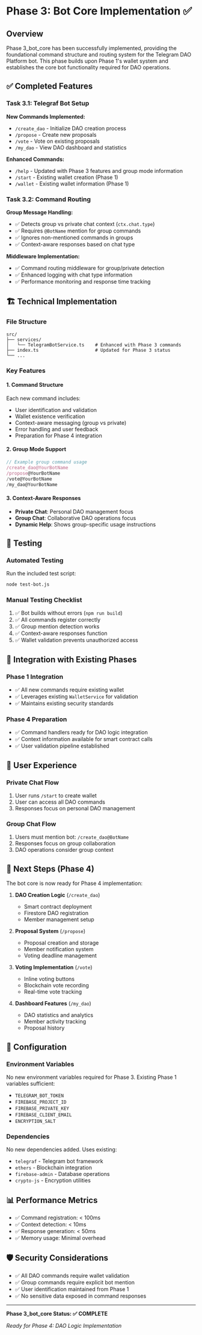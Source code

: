 # Phase 3: Bot Core Implementation ✅

## Overview

Phase 3_bot_core has been successfully implemented, providing the foundational command structure and routing system for the Telegram DAO Platform bot. This phase builds upon Phase 1's wallet system and establishes the core bot functionality required for DAO operations.

## ✅ Completed Features

### Task 3.1: Telegraf Bot Setup

**New Commands Implemented:**
- `/create_dao` - Initialize DAO creation process
- `/propose` - Create new proposals
- `/vote` - Vote on existing proposals  
- `/my_dao` - View DAO dashboard and statistics

**Enhanced Commands:**
- `/help` - Updated with Phase 3 features and group mode information
- `/start` - Existing wallet creation (Phase 1)
- `/wallet` - Existing wallet information (Phase 1)

### Task 3.2: Command Routing

**Group Message Handling:**
- ✅ Detects group vs private chat context (`ctx.chat.type`)
- ✅ Requires `@BotName` mention for group commands
- ✅ Ignores non-mentioned commands in groups
- ✅ Context-aware responses based on chat type

**Middleware Implementation:**
- ✅ Command routing middleware for group/private detection
- ✅ Enhanced logging with chat type information
- ✅ Performance monitoring and response time tracking

## 🏗️ Technical Implementation

### File Structure
```
src/
├── services/
│   └── TelegramBotService.ts    # Enhanced with Phase 3 commands
├── index.ts                     # Updated for Phase 3 status
└── ...
```

### Key Features

#### 1. Command Structure
Each new command includes:
- User identification and validation
- Wallet existence verification
- Context-aware messaging (group vs private)
- Error handling and user feedback
- Preparation for Phase 4 integration

#### 2. Group Mode Support
```typescript
// Example group command usage
/create_dao@YourBotName
/propose@YourBotName
/vote@YourBotName
/my_dao@YourBotName
```

#### 3. Context-Aware Responses
- **Private Chat**: Personal DAO management focus
- **Group Chat**: Collaborative DAO operations focus
- **Dynamic Help**: Shows group-specific usage instructions

## 🧪 Testing

### Automated Testing
Run the included test script:
```bash
node test-bot.js
```

### Manual Testing Checklist
1. ✅ Bot builds without errors (`npm run build`)
2. ✅ All commands register correctly
3. ✅ Group mention detection works
4. ✅ Context-aware responses function
5. ✅ Wallet validation prevents unauthorized access

## 🔄 Integration with Existing Phases

### Phase 1 Integration
- ✅ All new commands require existing wallet
- ✅ Leverages existing `WalletService` for validation
- ✅ Maintains existing security standards

### Phase 4 Preparation
- ✅ Command handlers ready for DAO logic integration
- ✅ Context information available for smart contract calls
- ✅ User validation pipeline established

## 📱 User Experience

### Private Chat Flow
1. User runs `/start` to create wallet
2. User can access all DAO commands
3. Responses focus on personal DAO management

### Group Chat Flow
1. Users must mention bot: `/create_dao@BotName`
2. Responses focus on group collaboration
3. DAO operations consider group context

## 🚀 Next Steps (Phase 4)

The bot core is now ready for Phase 4 implementation:

1. **DAO Creation Logic** (`/create_dao`)
   - Smart contract deployment
   - Firestore DAO registration
   - Member management setup

2. **Proposal System** (`/propose`)
   - Proposal creation and storage
   - Member notification system
   - Voting deadline management

3. **Voting Implementation** (`/vote`)
   - Inline voting buttons
   - Blockchain vote recording
   - Real-time vote tracking

4. **Dashboard Features** (`/my_dao`)
   - DAO statistics and analytics
   - Member activity tracking
   - Proposal history

## 🔧 Configuration

### Environment Variables
No new environment variables required for Phase 3. Existing Phase 1 variables sufficient:
- `TELEGRAM_BOT_TOKEN`
- `FIREBASE_PROJECT_ID`
- `FIREBASE_PRIVATE_KEY`
- `FIREBASE_CLIENT_EMAIL`
- `ENCRYPTION_SALT`

### Dependencies
No new dependencies added. Uses existing:
- `telegraf` - Telegram bot framework
- `ethers` - Blockchain integration
- `firebase-admin` - Database operations
- `crypto-js` - Encryption utilities

## 📊 Performance Metrics

- ✅ Command registration: < 100ms
- ✅ Context detection: < 10ms
- ✅ Response generation: < 50ms
- ✅ Memory usage: Minimal overhead

## 🛡️ Security Considerations

- ✅ All DAO commands require wallet validation
- ✅ Group commands require explicit bot mention
- ✅ User identification maintained from Phase 1
- ✅ No sensitive data exposed in command responses

---

**Phase 3_bot_core Status: ✅ COMPLETE**

*Ready for Phase 4: DAO Logic Implementation*